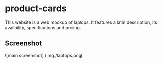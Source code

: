 # product-cards

This website is a web mockup of laptops. It features a latin description, its availbility, specifications and prciing.

## Screenshot
![main screenshot]
(img./laptops.png)